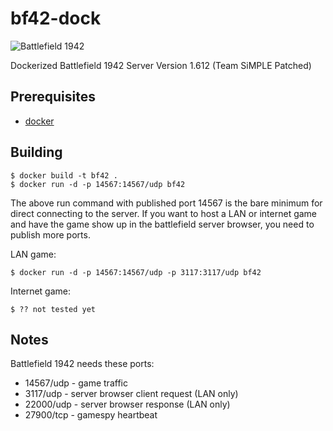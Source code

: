 
# bf42-dock


![Battlefield 1942](https://raw.githubusercontent.com/insanity54/bf42-dock/master/bf1942_logo.jpg)


Dockerized Battlefield 1942 Server Version 1.612 (Team SiMPLE Patched)


## Prerequisites


* [docker](https://docker.com/)


## Building


    $ docker build -t bf42 .
    $ docker run -d -p 14567:14567/udp bf42
    
The above run command with published port 14567 is the bare minimum for direct connecting to the server. If you want to host a LAN or internet game and have the game show up in the battlefield server browser, you need to publish more ports.

LAN game:

    $ docker run -d -p 14567:14567/udp -p 3117:3117/udp bf42
    
Internet game:

    $ ?? not tested yet


## Notes


Battlefield 1942 needs these ports:

* 14567/udp - game traffic
* 3117/udp  - server browser client request (LAN only)
* 22000/udp - server browser response (LAN only)
* 27900/tcp - gamespy heartbeat

